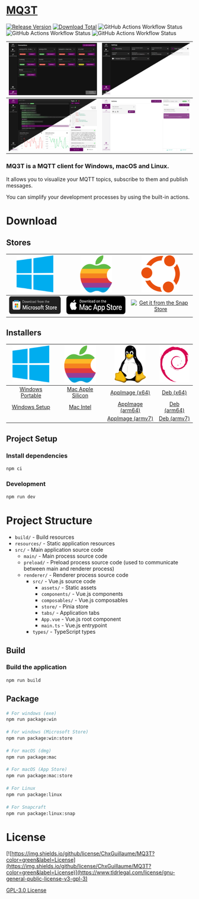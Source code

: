# [MQ3T](https://mq3t.guillaumechx.dev/)

[//]: # (![https://img.shields.io/badge/Release-working%20on%20it%20!!-red]&#40;https://img.shields.io/badge/Release-working%20on%20it%20!!-red&#41;)
[![Release Version](https://img.shields.io/github/v/release/ChxGuillaume/MQ3T?label=Release)](https://github.com/ChxGuillaume/MQ3T/releases)
[![Download Total](https://img.shields.io/github/downloads/ChxGuillaume/MQ3T/total?label=Downloads)](https://github.com/ChxGuillaume/MQ3T/releases)
![GitHub Actions Workflow Status](https://img.shields.io/github/actions/workflow/status/ChxGuillaume/MQ3T/.github%2Fworkflows%2Fbuild-windows.yml?logo=github&label=Build%20Windows)
![GitHub Actions Workflow Status](https://img.shields.io/github/actions/workflow/status/ChxGuillaume/MQ3T/.github%2Fworkflows%2Fbuild-mac.yml?logo=github&label=Build%20Mac)
![GitHub Actions Workflow Status](https://img.shields.io/github/actions/workflow/status/ChxGuillaume/MQ3T/.github%2Fworkflows%2Fbuild-linux.yml?logo=github&label=Build%20Linux)


| ![Connections Theme Mix](docs/screenshots/connections-dark.png) | ![Settings](docs/screenshots/settings-mix.png) |
|-----------------------------------------------------------------|------------------------------------------------|
| ![Topics List](docs/screenshots/topics/topics-2-mix.png)        | ![Actions](docs/screenshots/actions-light.png) |

### MQ3T is a MQTT client for Windows, macOS and Linux.

It allows you to visualize your MQTT topics, subscribe to them and publish messages.

You can simplify your development processes by using the built-in actions.

# Download

## Stores

|                                          <img src='docs/platforms-logo/windows-logo.png' height='100'>                                          |                                        <img src='docs/platforms-logo/apple-logo.png' height='100'>                                         |                                             <img src='docs/platforms-logo/ubuntu-logo.svg' height='100'>                                              |
|:-----------------------------------------------------------------------------------------------------------------------------------------------:|:------------------------------------------------------------------------------------------------------------------------------------------:|:-----------------------------------------------------------------------------------------------------------------------------------------------------:|
| [<img src="docs/download-logo/microsoft-store.svg" alt="Alt Text" height="50" width="172">](	https://www.microsoft.com/store/apps/9N95JHMPSSQJ) | [<img src="docs/download-logo/mac-app-store.svg" alt="Alt Text" height="50" width="196">](https://apps.apple.com/fr/app/mq3t/id6479254709) | <a href="https://snapcraft.io/mq3t"><img alt="Get it from the Snap Store" src=https://snapcraft.io/en/dark/install.svg height="50" width="164" /></a> |

## Installers

|                   <img src='docs/platforms-logo/windows-logo.png' height='100'>                   |                 <img src='docs/platforms-logo/apple-logo.png' height='100'>                 |                    <img src='docs/platforms-logo/linux-logo.png' height='100'>                     |               <img src='docs/platforms-logo/debian-logo.png' height='100'>               |
|:-------------------------------------------------------------------------------------------------:|:-------------------------------------------------------------------------------------------:|:--------------------------------------------------------------------------------------------------:|:----------------------------------------------------------------------------------------:|
| [Windows Portable](https://mq3t.guillaumechx.dev/download.html?os=windows&arch=x64&type=portable) | [Mac Apple Silicon](https://mq3t.guillaumechx.dev/download.html?os=mac&arch=arm64&type=dmg) |  [AppImage (x64)](https://mq3t.guillaumechx.dev/download.html?os=linux&arch=x86_64&type=AppImage)  |  [Deb (x64)](https://mq3t.guillaumechx.dev/download.html?os=linux&arch=amd64&type=deb)   |
|    [Windows Setup](https://mq3t.guillaumechx.dev/download.html?os=windows&arch=x64&type=setup)    |      [Mac Intel](https://mq3t.guillaumechx.dev/download.html?os=mac&arch=x64&type=dmg)      | [AppImage (arm64)](https://mq3t.guillaumechx.dev/download.html?os=linux&arch=arm64&type=AppImage)  | [Deb (arm64)](https://mq3t.guillaumechx.dev/download.html?os=linux&arch=arm64&type=deb)  |
|                                                                                                   |                                                                                             | [AppImage (armv7)](https://mq3t.guillaumechx.dev/download.html?os=linux&arch=armv7l&type=AppImage) | [Deb (armv7)](https://mq3t.guillaumechx.dev/download.html?os=linux&arch=armv7l&type=deb) |

## Project Setup

### Install dependencies

```bash
npm ci
```

### Development

```bash
npm run dev
```

# Project Structure

- `build/` - Build resources
- `resources/` - Static application resources
- `src/` - Main application source code
  - `main/` - Main process source code
  - `preload/` - Preload process source code (used to communicate between main and renderer process)
  - `renderer/` - Renderer process source code
    - `src/` - Vue.js source code
      - `assets/` - Static assets
      - `components/` - Vue.js components
      - `composables/` - Vue.js composables
      - `store/` - Pinia store
      - `tabs/` - Application tabs
      - `App.vue` - Vue.js root component
      - `main.ts` - Vue.js entrypoint
    - `types/` - TypeScript types

## Build

### Build the application

```bash
npm run build
```

## Package

```bash
# For windows (exe)
npm run package:win

# For windows (Microsoft Store)
npm run package:win:store

# For macOS (dmg)
npm run package:mac

# For macOS (App Store)
npm run package:mac:store

# For Linux
npm run package:linux

# For Snapcraft
npm run package:linux:snap
```

# License
[![https://img.shields.io/github/license/ChxGuillaume/MQ3T?color=green&label=License](https://img.shields.io/github/license/ChxGuillaume/MQ3T?color=green&label=License)](https://www.tldrlegal.com/license/gnu-general-public-license-v3-gpl-3)

[GPL-3.0 License](LICENSE)
